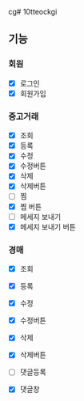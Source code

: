 cg# 10tteockgi

## 기능
### 회원
- [x] 로그인
- [x] 회원가입

### 중고거래
- [x] 조회
- [x] 등록
- [x] 수정
- [x] 수정버튼
- [x] 삭제
- [x] 삭제버튼
- [ ] 찜
- [x] 찜 버튼
- [ ] 메세지 보내기
- [x] 메세지 보내기 버튼
### 경매
- [x] 조회
- [x] 등록
- [x] 수정
- [x] 수정버튼
- [x] 삭제
- [x] 삭제버튼
- [ ] 댓글등록
- [x] 댓글창



